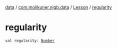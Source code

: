 [data](../../index.md) / [com.molikuner.nigb.data](../index.md) / [Lesson](index.md) / [regularity](./regularity.md)

# regularity

`val regularity: `[`Number`](https://kotlinlang.org/api/latest/jvm/stdlib/kotlin/-number/index.html)